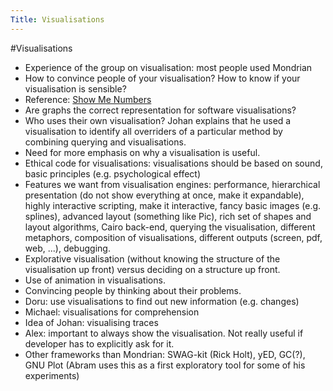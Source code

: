 ```yaml
---
Title: Visualisations
---
```

#Visualisations

-  Experience of the group on visualisation: most people used Mondrian
-  How to convince people of your visualisation? How to know if your visualisation is sensible?
-  Reference: [Show Me Numbers](http://www.amazon.com/Show-Me-Numbers-Designing-Enlighten/dp/0970601999)
-  Are graphs the correct representation for software visualisations? 
-  Who uses their own visualisation? Johan explains that he used a visualisation to identify all overriders of a particular method by combining querying and visualisations.
-  Need for more emphasis on why a visualisation is useful.
-  Ethical code for visualisations: visualisations should be based on sound, basic principles (e.g. psychological effect)
-  Features we want from visualisation engines: performance, hierarchical presentation (do not show everything at once, make it expandable), highly interactive scripting, make it interactive, fancy basic images (e.g. splines), advanced layout (something like Pic), rich set of shapes and layout algorithms, Cairo back-end, querying the visualisation, different metaphors, composition of visualisations, different outputs (screen, pdf, web, ...), debugging.
-  Explorative visualisation (without knowing the structure of the visualisation up front) versus deciding on a structure up front.
-  Use of animation in visualisations.
-  Convincing people by thinking about their problems.
-  Doru: use visualisations to find out new information (e.g. changes)
-  Michael: visualisations for comprehension
-  Idea of Johan: visualising traces
-  Alex: important to always show the visualisation. Not really useful if developer has to explicitly ask for it.
-  Other frameworks than Mondrian: SWAG-kit (Rick Holt), yED, GC(?), GNU Plot (Abram uses this as a first exploratory tool for some of his experiments)

